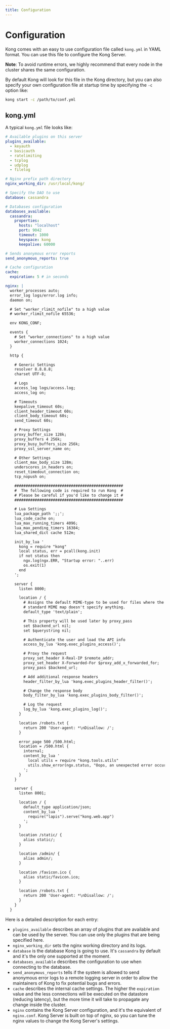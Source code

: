 ```yaml
---
title: Configuration
---
```


# Configuration

Kong comes with an easy to use configuration file called `kong.yml` in YAML format. You can use this file to configure the Kong Server.

**Note**: To avoid runtime errors, we highly recommend that every node in the cluster shares the same configuration.

By default Kong will look for this file in the Kong directory, but you can also specify your own configuration file at startup time by specifying the `-c` option like:

```bash
kong start -c /path/to/conf.yml
```

## kong.yml

A typical `kong.yml` file looks like:

```yaml
# Available plugins on this server
plugins_available:
  - keyauth
  - basicauth
  - ratelimiting
  - tcplog
  - udplog
  - filelog

# Nginx prefix path directory
nginx_working_dir: /usr/local/kong/

# Specify the DAO to use
database: cassandra

# Databases configuration
databases_available:
  cassandra:
    properties:
      hosts: "localhost"
      port: 9042
      timeout: 1000
      keyspace: kong
      keepalive: 60000

# Sends anonymous error reports
send_anonymous_reports: true

# Cache configuration
cache:
  expiration: 5 # in seconds

nginx: |
  worker_processes auto;
  error_log logs/error.log info;
  daemon on;

  # Set "worker_rlimit_nofile" to a high value
  # worker_rlimit_nofile 65536;

  env KONG_CONF;

  events {
    # Set "worker_connections" to a high value
    worker_connections 1024;
  }

  http {

    # Generic Settings
    resolver 8.8.8.8;
    charset UTF-8;

    # Logs
    access_log logs/access.log;
    access_log on;

    # Timeouts
    keepalive_timeout 60s;
    client_header_timeout 60s;
    client_body_timeout 60s;
    send_timeout 60s;

    # Proxy Settings
    proxy_buffer_size 128k;
    proxy_buffers 4 256k;
    proxy_busy_buffers_size 256k;
    proxy_ssl_server_name on;

    # Other Settings
    client_max_body_size 128m;
    underscores_in_headers on;
    reset_timedout_connection on;
    tcp_nopush on;

    ################################################
    #  The following code is required to run Kong  #
    # Please be careful if you'd like to change it #
    ################################################

    # Lua Settings
    lua_package_path ';;';
    lua_code_cache on;
    lua_max_running_timers 4096;
    lua_max_pending_timers 16384;
    lua_shared_dict cache 512m;

    init_by_lua '
      kong = require "kong"
      local status, err = pcall(kong.init)
      if not status then
        ngx.log(ngx.ERR, "Startup error: "..err)
        os.exit(1)
      end
    ';

    server {
      listen 8000;

      location / {
        # Assigns the default MIME-type to be used for files where the
        # standard MIME map doesn't specify anything.
        default_type 'text/plain';

        # This property will be used later by proxy_pass
        set $backend_url nil;
        set $querystring nil;

        # Authenticate the user and load the API info
        access_by_lua 'kong.exec_plugins_access()';

        # Proxy the request
        proxy_set_header X-Real-IP $remote_addr;
        proxy_set_header X-Forwarded-For $proxy_add_x_forwarded_for;
        proxy_pass $backend_url;

        # Add additional response headers
        header_filter_by_lua 'kong.exec_plugins_header_filter()';

        # Change the response body
        body_filter_by_lua 'kong.exec_plugins_body_filter()';

        # Log the request
        log_by_lua 'kong.exec_plugins_log()';
      }

      location /robots.txt {
        return 200 'User-agent: *\nDisallow: /';
      }

      error_page 500 /500.html;
      location = /500.html {
        internal;
        content_by_lua '
          local utils = require "kong.tools.utils"
          utils.show_error(ngx.status, "Oops, an unexpected error occurred!")
        ';
      }
    }

    server {
      listen 8001;

      location / {
        default_type application/json;
        content_by_lua '
          require("lapis").serve("kong.web.app")
        ';
      }

      location /static/ {
        alias static/;
      }

      location /admin/ {
        alias admin/;
      }

      location /favicon.ico {
        alias static/favicon.ico;
      }

      location /robots.txt {
        return 200 'User-agent: *\nDisallow: /';
      }
    }
  }
```

Here is a detailed description for each entry:

* `plugins_available` describes an array of plugins that are available and can be used by the server. You can use only the plugins that are being specified here.
* `nginx_working_dir` sets the nginx working directory and its logs.
* `database` is the database Kong is going to use. It's `cassandra` by default and it's the only one supported at the moment.
* `databases_available` describes the configuration to use when connecting to the database.
* `send_anonymous_reports` tells if the system is allowed to send anonymous error logs to a remote logging server in order to allow the maintainers of Kong to fix potential bugs and errors.
* `cache` describes the internal cache settings. The higher the `expiration` value and the less connections will be executed on the datastore (reducing latency), but the more time it will take to propagate any change inside the cluster.
* `nginx` contains the Kong Server configuration, and it's the equivalent of `nginx.conf`. Kong Server is built on top of nginx, so you can tune the nginx values to change the Kong Server's settings.

